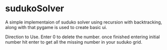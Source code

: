 # sudukoSolver
A simple implementaion of suduko solver using recursion with backtracking, along with that pygame is used to create basic ui.

Direction to Use.
Enter 0 to delete the number.
once finished entering initial number hit enter to get all the missing number in your suduko grid.
